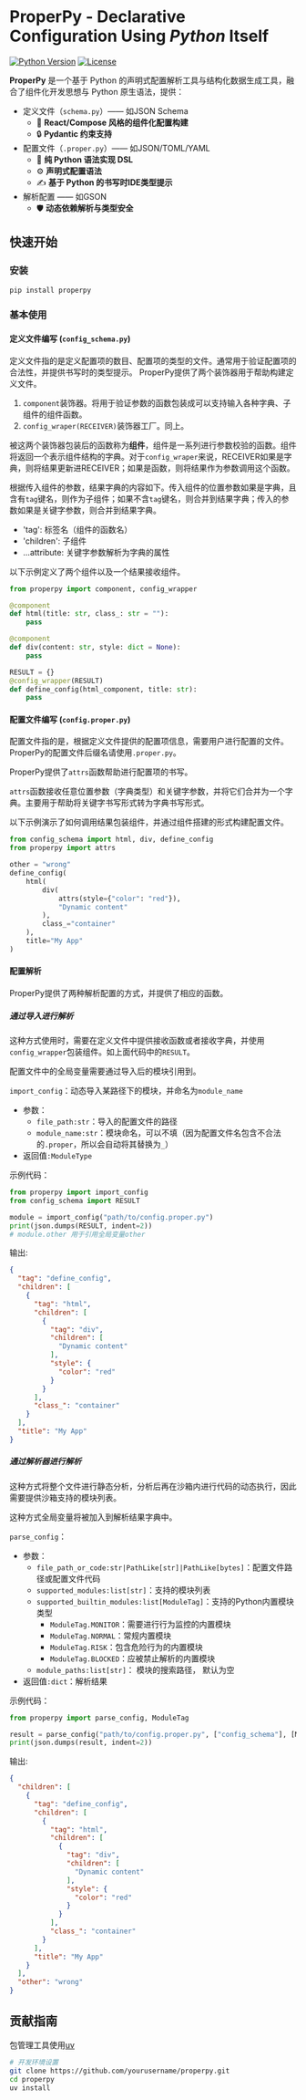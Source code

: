 # ProperPy - Declarative Configuration Using *Python* Itself

[![Python Version](https://img.shields.io/badge/python-3.11%2B-blue)]()
[![License](https://img.shields.io/badge/license-MIT-green)]()

**ProperPy** 是一个基于 Python 的声明式配置解析工具与结构化数据生成工具，融合了组件化开发思想与 Python 原生语法，提供：

- 定义文件（`schema.py`）—— 如JSON Schema
  - 🧩 **React/Compose 风格的组件化配置构建**
  - 🔒 **Pydantic 约束支持**
- 配置文件（`.proper.py`）—— 如JSON/TOML/YAML
  - 🐍 **纯 Python 语法实现 DSL**
  - ⚙️ **声明式配置语法**
  - ✍ **基于 Python 的书写时IDE类型提示**
- 解析配置 —— 如GSON
  - 🛡️ **动态依赖解析与类型安全**


## 快速开始

### 安装
```bash
pip install properpy
```

### 基本使用

#### 定义文件编写 (`config_schema.py`)

定义文件指的是定义配置项的数目、配置项的类型的文件。通常用于验证配置项的合法性，并提供书写时的类型提示。
ProperPy提供了两个装饰器用于帮助构建定义文件。
1. `component`装饰器。将用于验证参数的函数包装成可以支持输入各种字典、子组件的组件函数。
2. `config_wraper(RECEIVER)`装饰器工厂。同上。

被这两个装饰器包装后的函数称为**组件**，组件是一系列进行参数校验的函数。组件将返回一个表示组件结构的字典。对于`config_wraper`来说，RECEIVER如果是字典，则将结果更新进RECEIVER；如果是函数，则将结果作为参数调用这个函数。

根据传入组件的参数，结果字典的内容如下。传入组件的位置参数如果是字典，且含有`tag`键名，则作为子组件；如果不含`tag`键名，则合并到结果字典；传入的参数如果是关键字参数，则合并到结果字典。
  - 'tag': 标签名（组件的函数名）
  - 'children': 子组件
  - ...attribute: 关键字参数解析为字典的属性

以下示例定义了两个组件以及一个结果接收组件。

```python
from properpy import component, config_wrapper

@component
def html(title: str, class_: str = ""):
    pass

@component
def div(content: str, style: dict = None):
    pass

RESULT = {}
@config_wrapper(RESULT)
def define_config(html_component, title: str):
    pass
```

#### 配置文件编写 (`config.proper.py`)

配置文件指的是，根据定义文件提供的配置项信息，需要用户进行配置的文件。
ProperPy的配置文件后缀名请使用`.proper.py`。

ProperPy提供了`attrs`函数帮助进行配置项的书写。

`attrs`函数接收任意位置参数（字典类型）和关键字参数，并将它们合并为一个字典。主要用于帮助将关键字书写形式转为字典书写形式。

以下示例演示了如何调用结果包装组件，并通过组件搭建的形式构建配置文件。
```python
from config_schema import html, div, define_config
from properpy import attrs

other = "wrong"
define_config(
    html(
        div(
            attrs(style={"color": "red"}),
            "Dynamic content"
        ),
        class_="container"
    ),
    title="My App"
)
```

#### 配置解析

ProperPy提供了两种解析配置的方式，并提供了相应的函数。

##### 通过导入进行解析
这种方式使用时，需要在定义文件中提供接收函数或者接收字典，并使用`config_wrapper`包装组件。如上面代码中的`RESULT`。

配置文件中的全局变量需要通过导入后的模块引用到。

`import_config`：动态导入某路径下的模块，并命名为`module_name`
- 参数：
  - `file_path:str`：导入的配置文件的路径
  - `module_name:str`：模块命名，可以不填（因为配置文件名包含不合法的`.proper`，所以会自动将其替换为`_`）
- 返回值`:ModuleType`

示例代码：

```python
from properpy import import_config
from config_schema import RESULT

module = import_config("path/to/config.proper.py")
print(json.dumps(RESULT, indent=2))
# module.other 用于引用全局变量other
```
输出:
```json
{
  "tag": "define_config",
  "children": [
    {
      "tag": "html",
      "children": [
        {
          "tag": "div",
          "children": [
            "Dynamic content"
          ],
          "style": {
            "color": "red"
          }
        }
      ],
      "class_": "container"
    }
  ],
  "title": "My App"
}
```


##### 通过解析器进行解析

这种方式将整个文件进行静态分析，分析后再在沙箱内进行代码的动态执行，因此需要提供沙箱支持的模块列表。

这种方式全局变量将被加入到解析结果字典中。

`parse_config`：
- 参数：
  - `file_path_or_code:str|PathLike[str]|PathLike[bytes]`：配置文件路径或配置文件代码
  - `supported_modules:list[str]`：支持的模块列表
  - `supported_builtin_modules:list[ModuleTag]`：支持的Python内置模块类型
    - `ModuleTag.MONITOR`：需要进行行为监控的内置模块
    - `ModuleTag.NORMAL`：常规内置模块
    - `ModuleTag.RISK`：包含危险行为的内置模块
    - `ModuleTag.BLOCKED`：应被禁止解析的内置模块
  - `module_paths:list[str]`： 模块的搜索路径， 默认为空
- 返回值`:dict`：解析结果

示例代码：

```python
from properpy import parse_config, ModuleTag

result = parse_config("path/to/config.proper.py", ["config_schema"], [ModuleTag.NORMAL])
print(json.dumps(result, indent=2))
```

输出:
```json
{
  "children": [
    {
      "tag": "define_config",
      "children": [
        {
          "tag": "html",
          "children": [
            {
              "tag": "div",
              "children": [
                "Dynamic content"
              ],
              "style": {
                "color": "red"
              }
            }
          ],
          "class_": "container"
        }
      ],
      "title": "My App"
    }
  ],
  "other": "wrong"
}
```

## 贡献指南

包管理工具使用[uv](https://docs.astral.sh/uv/)

```bash
# 开发环境设置
git clone https://github.com/yourusername/properpy.git
cd properpy
uv install
```

